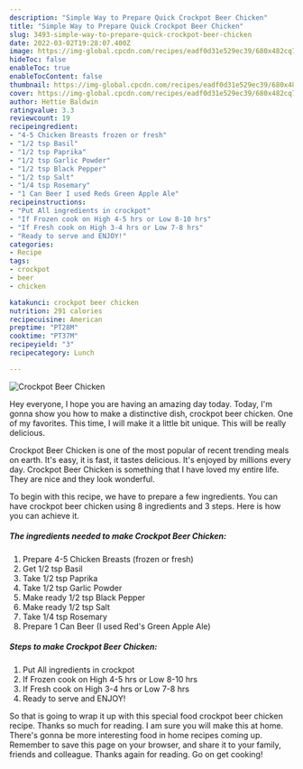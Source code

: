 ```yaml
---
description: "Simple Way to Prepare Quick Crockpot Beer Chicken"
title: "Simple Way to Prepare Quick Crockpot Beer Chicken"
slug: 3493-simple-way-to-prepare-quick-crockpot-beer-chicken
date: 2022-03-02T19:28:07.400Z
image: https://img-global.cpcdn.com/recipes/eadf0d31e529ec39/680x482cq70/crockpot-beer-chicken-recipe-main-photo.jpg
hideToc: false
enableToc: true
enableTocContent: false
thumbnail: https://img-global.cpcdn.com/recipes/eadf0d31e529ec39/680x482cq70/crockpot-beer-chicken-recipe-main-photo.jpg
cover: https://img-global.cpcdn.com/recipes/eadf0d31e529ec39/680x482cq70/crockpot-beer-chicken-recipe-main-photo.jpg
author: Hettie Baldwin
ratingvalue: 3.3
reviewcount: 19
recipeingredient:
- "4-5 Chicken Breasts frozen or fresh"
- "1/2 tsp Basil"
- "1/2 tsp Paprika"
- "1/2 tsp Garlic Powder"
- "1/2 tsp Black Pepper"
- "1/2 tsp Salt"
- "1/4 tsp Rosemary"
- "1 Can Beer I used Reds Green Apple Ale"
recipeinstructions:
- "Put All ingredients in crockpot"
- "If Frozen cook on High 4-5 hrs or Low 8-10 hrs"
- "If Fresh cook on High 3-4 hrs or Low 7-8 hrs"
- "Ready to serve and ENJOY!"
categories:
- Recipe
tags:
- crockpot
- beer
- chicken

katakunci: crockpot beer chicken 
nutrition: 291 calories
recipecuisine: American
preptime: "PT28M"
cooktime: "PT37M"
recipeyield: "3"
recipecategory: Lunch

---
```



![Crockpot Beer Chicken](https://img-global.cpcdn.com/recipes/eadf0d31e529ec39/680x482cq70/crockpot-beer-chicken-recipe-main-photo.jpg)

Hey everyone, I hope you are having an amazing day today. Today, I'm gonna show you how to make a distinctive dish, crockpot beer chicken. One of my favorites. This time, I will make it a little bit unique. This will be really delicious.



Crockpot Beer Chicken is one of the most popular of recent trending meals on earth. It's easy, it is fast, it tastes delicious. It's enjoyed by millions every day. Crockpot Beer Chicken is something that I have loved my entire life. They are nice and they look wonderful.


To begin with this recipe, we have to prepare a few ingredients. You can have crockpot beer chicken using 8 ingredients and 3 steps. Here is how you can achieve it.

<!--inarticleads1-->

##### The ingredients needed to make Crockpot Beer Chicken:

1. Prepare 4-5 Chicken Breasts (frozen or fresh)
1. Get 1/2 tsp Basil
1. Take 1/2 tsp Paprika
1. Take 1/2 tsp Garlic Powder
1. Make ready 1/2 tsp Black Pepper
1. Make ready 1/2 tsp Salt
1. Take 1/4 tsp Rosemary
1. Prepare 1 Can Beer (I used Red&#39;s Green Apple Ale)




<!--inarticleads2-->

##### Steps to make Crockpot Beer Chicken:

1. Put All ingredients in crockpot
1. If Frozen cook on High 4-5 hrs or Low 8-10 hrs
1. If Fresh cook on High 3-4 hrs or Low 7-8 hrs
1. Ready to serve and ENJOY!



So that is going to wrap it up with this special food crockpot beer chicken recipe. Thanks so much for reading. I am sure you will make this at home. There's gonna be more interesting food in home recipes coming up. Remember to save this page on your browser, and share it to your family, friends and colleague. Thanks again for reading. Go on get cooking!
